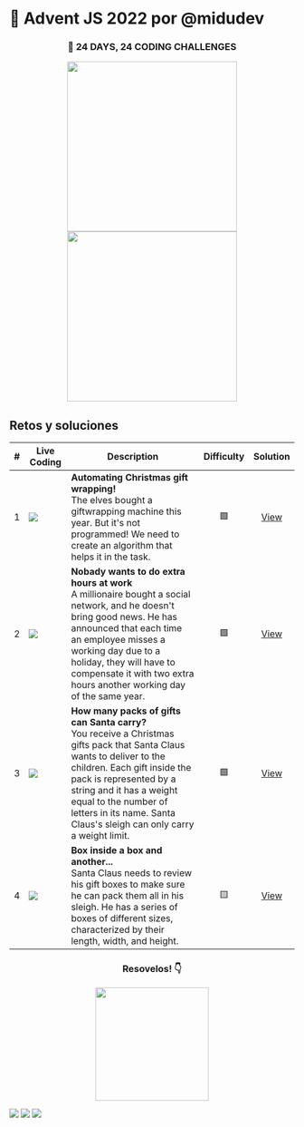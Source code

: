 # 🎄 Advent JS 2022 por @midudev

<div align="center">
    <h3>🎁 24 DAYS, 24 CODING CHALLENGES</h3>
    <img width="300" src="https://i.imgur.com/EjnRIG9.png" />
    <img width="300" src="https://i.imgur.com/cA63wKc.png" />
</div>

## Retos y soluciones

| # | Live Coding                                               | Description                                                                                                                                                                                       | Difficulty | Solution |
|---|-----------------------------------------------------------|-----------------------------------------------------------------------------------------------------------------------------------------------------------------------------------------|:------------:|:----------:|
|  1  | <a href="https://youtu.be/mE0abqZt5RE" target="_blank" rel="noopener noreferrer nofollow"><img src="https://i.imgur.com/acpQnx0.png"></a> | <b>Automating Christmas gift wrapping!</b> <br /> The elves bought a giftwrapping machine this year. But it's not programmed! We need to create an algorithm that helps it in the task. |    🟩    | [View](./challenges/reto01.md) |
|  2  | <a href="https://youtu.be/mE0abqZt5RE" target="_blank" rel="noopener noreferrer nofollow"><img src="https://i.imgur.com/acpQnx0.png"></a> | <b>Nobady wants to do extra hours at work</b><br>A millionaire bought a social network, and he doesn't bring good news. He has announced that each time an employee misses a working day due to a holiday, they will have to compensate it with two extra hours another working day of the same year.                      |     🟩     | [View](./challenges/reto02.md)  |
|  3  | <a href="https://youtu.be/mE0abqZt5RE" target="_blank" rel="noopener noreferrer nofollow"><img src="https://i.imgur.com/acpQnx0.png"></a> | <b>How many packs of gifts can Santa carry?</b><br>You receive a Christmas gifts pack that Santa Claus wants to deliver to the children. Each gift inside the pack is represented by a string and it has a weight equal to the number of letters in its name. Santa Claus's sleigh can only carry a weight limit.                      |     🟩     | [View](./challenges/reto03.md)  |
|  4  | <a href="https://youtu.be/mE0abqZt5RE" target="_blank" rel="noopener noreferrer nofollow"><img src="https://i.imgur.com/acpQnx0.png"></a> | <b>Box inside a box and another...</b><br>Santa Claus needs to review his gift boxes to make sure he can pack them all in his sleigh. He has a series of boxes of different sizes, characterized by their length, width, and height.                      |     🟨     | [View](./challenges/reto04.md)  |

<div align="center">
    <h3>Resovelos! 👇 </h3>
    <a target="_blank" href="https://adventjs.dev">
      <img src="https://i.imgur.com/T88xjI1.png" width="200">
    </a>
</div>


[![](https://img.shields.io/badge/-%40midudev-1DA1F2?style=flat-square&logo=twitter&logoColor=white)](https://twitter.com/midudev)
[![](https://img.shields.io/badge/-%40midudev-9146FF?style=flat-square&logo=twitch&logoColor=white)](https://www.twitch.tv/midudev)
[![](https://img.shields.io/badge/-%40midudev-ff0000?style=flat-square&logo=youtube&logoColor=white)](https://www.youtube.com/midudev)
